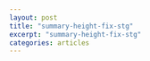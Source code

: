 ```yaml
---
layout: post
title: "summary-height-fix-stg"
excerpt: "summary-height-fix-stg"
categories: articles
---
```

<div class="apester-media" data-media-id="5f75e703042c2f4830a09504" height="536"></div><script async src="https://static.stg.apester.com/js/sdk/latest/apester-sdk.js"></script>
<br>
<div class="apester-media" data-media-id="5f75e865042c2f5aa1a09509" height="536"></div><script async src="https://static.stg.apester.com/js/sdk/latest/apester-sdk.js"></script>
<br>
<div class="apester-media" data-media-id="5f75e894042c2f7a8da0950b" height="404"></div><script async src="https://static.stg.apester.com/js/sdk/latest/apester-sdk.js"></script>
<br>
<div class="apester-media" data-media-id="5f75e8df042c2f9715a0950c" height="388"></div><script async src="https://static.stg.apester.com/js/sdk/latest/apester-sdk.js"></script>
